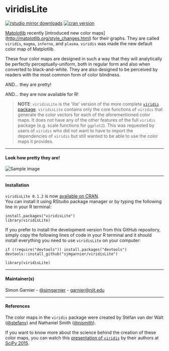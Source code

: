 # viridisLite

[![rstudio mirror downloads](http://cranlogs.r-pkg.org/badges/viridisLite)](https://github.com/metacran/cranlogs.app)
[![cran version](http://www.r-pkg.org/badges/version/viridisLite)](http://cran.rstudio.com/web/packages/viridisLite)

[Matplotlib](http://matplotlib.org/) recently [introduced new color maps]
(http://matplotlib.org/style_changes.html) for their graphs. They are called
`viridis`, `magma`, `inferno`, and `plasma`. `viridis` was made the new default 
color map of Matplotlib. 

These four color maps are designed in such a way that they will analytically be 
perfectly perceptually-uniform, both in regular form and also when converted to 
black-and-white. They are also designed to be perceived by readers with the most 
common form of color blindness. 

AND... they are pretty!

AND... they are now available for R! 

> **NOTE**: `viridisLite` is the 'lite' version of the more complete 
> [`viridis` package](https://github.com/sjmgarnier/viridis). `viridisLite` contains
> only the core functions of `viridis` that generate the color vectors for each 
> of the aforementioned color maps. It does not have any of the other features of
> the full `viridis` package (e.g. scale functions for `ggplot2`). This was 
> requested by users of `viridis` who did not want to have to import the dependencies 
> of `viridis` but still wanted to be able to use the color maps it provides. 

---

#### Look how pretty they are! 

![Sample image](https://raw.githubusercontent.com/sjmgarnier/viridis/master/img/sample2.png)

---

#### Installation

`viridisLite 0.1.2` is now [available on CRAN](https://cran.r-project.org/package=viridisLite).  
You can install it using RStudio package manager or by typing the following line
in your R terminal:

```{r}
install.packages("viridisLite")
library(viridisLite)
```

If you prefer to install the development version from this GitHub repository,
simply copy the following lines of code in your R terminal and it should install 
everything you need to use `viridisLite` on your computer: 

```{r}
if (!require("devtools")) install.packages("devtools")
devtools::install_github("sjmgarnier/viridisLite")

library(viridisLite)
```
---

#### Maintainer(s)

Simon Garnier - [@sjmgarnier](https://twitter.com/sjmgarnier) - <garnier@njit.edu>

---

#### References

The color maps in the `viridis` package were created by Stéfan van der Walt ([@stefanv](https://github.com/stefanv))
and Nathaniel Smith ([@njsmith](https://github.com/njsmith)). 

If you want to know more about the science behind the creation of these color maps, 
you can watch this [presentation of `viridis`](https://youtu.be/xAoljeRJ3lU) by 
their authors at [SciPy 2015](http://scipy2015.scipy.org/). 




